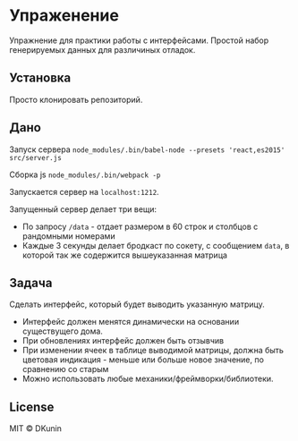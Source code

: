 # Упраженение

Упражнение для практики работы с интерфейсами. Простой набор генерируемых данных для различиных отладок.

## Установка

Просто клонировать репозиторий.

## Дано
Запуск сервера
`node_modules/.bin/babel-node --presets 'react,es2015' src/server.js`

Сборка js
`node_modules/.bin/webpack -p`

Запускается сервер на `localhost:1212`.

Запущенный сервер делает три вещи:
- По запросу `/data` - отдает размером в 60 строк и столбцов с рандомными номерами
- Каждые 3 секунды делает бродкаст по сокету, с сообщением `data`, в которой так же содержится вышеуказанная матрица

## Задача

Сделать интерфейс, который будет выводить указанную матрицу. 
- Интерфейс должен менятся динамически на основании существущего дома.
- При обновлениях интерфейс должен быть отзывчив
- При изменении ячеек в таблице выводимой матрицы, должна быть цветовая индикация - меньше или больше новое значение, по сравнению со старым
- Можно использовать любые механики/фреймворки/библиотеки.

## License

MIT © DKunin
